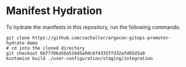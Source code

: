 # Manifest Hydration

To hydrate the manifests in this repository, run the following commands:

```shell
git clone https://github.com/zachaller/argocon-gitops-promoter-hydrate-demo
# cd into the cloned directory
git checkout 6b77706a5ba51645a9dc6f4335ffd32afd65d3a0
kustomize build ./user-configuration/staging/integration
```
